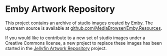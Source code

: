 # Emby Artwork Repository

This project contains an archive of studio images created by [Emby](https://emby.media/).
The upstream source is available at [github.com/MediaBrowser/Emby.Resources](https://github.com/MediaBrowser/Emby.Resources).

If you would like to contribute to a new set of studio images under a Creative Commons license, a new project to replace these images has been started in the [Jellyfin Artwork Repository](https://github.com/jellyfin/jellyfin-artwork) project.
